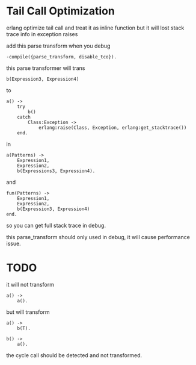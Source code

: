 # Tail Call Optimization 

erlang optimize tail call and treat it as inline function
but it will lost stack trace info in exception raises 

add this parse transform when you debug

    -compile({parse_transform, disable_tco}).

this parse transformer will trans

    b(Expression3, Expression4)
    
to

    a() -> 
        try 
            b()
        catch
            Class:Exception ->
                erlang:raise(Class, Exception, erlang:get_stacktrace())
        end.
    
in

    a(Patterns) -> 
        Expression1,
        Expression2,
        b(Expressions3, Expression4).
        
and

    fun(Patterns) ->
        Expression1,
        Expression2,
        b(Expression3, Expression4)
    end.
    
so you can get full stack trace in debug.

this parse_transform should only used in debug, it will cause performance issue.

# TODO

it will not transform 

    a() ->
        a().
        
but will transform

    a() ->
        b(T).
        
    b() ->
        a().
        
the cycle call should be detected and not transformed.
